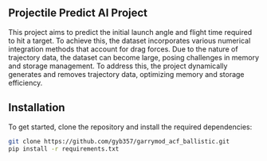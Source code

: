 ## Projectile Predict AI Project

This project aims to predict the initial launch angle and flight time required to hit a target. To achieve this, the dataset incorporates various numerical integration methods that account for drag forces. Due to the nature of trajectory data, the dataset can become large, posing challenges in memory and storage management. To address this, the project dynamically generates and removes trajectory data, optimizing memory and storage efficiency.




## Installation

To get started, clone the repository and install the required dependencies:

```bash
git clone https://github.com/gyb357/garrymod_acf_ballistic.git
pip install -r requirements.txt
```